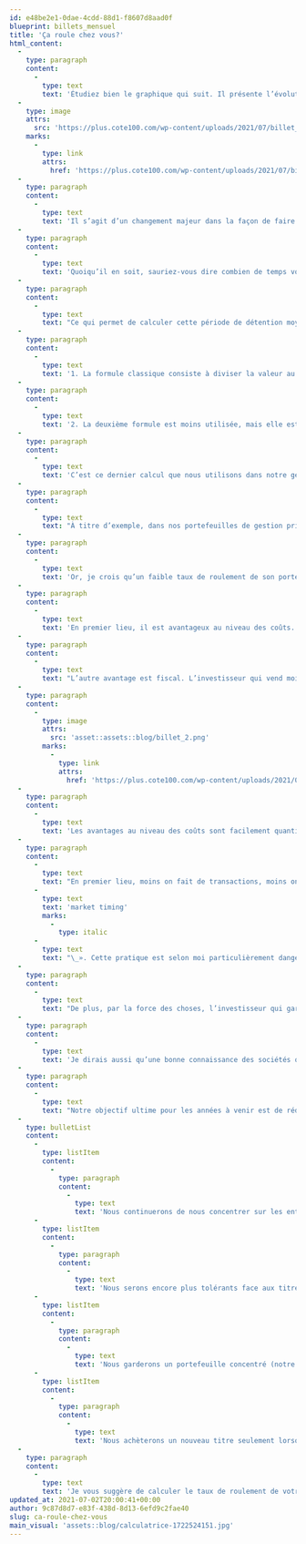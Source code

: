```yaml
---
id: e48be2e1-0dae-4cdd-88d1-f8607d8aad0f
blueprint: billets_mensuel
title: 'Ça roule chez vous?'
html_content:
  -
    type: paragraph
    content:
      -
        type: text
        text: 'Étudiez bien le graphique qui suit. Il présente l’évolution depuis 1930 de la période moyenne de détention d’un titre par les investisseurs américains. Dans les années 1940 et 1950, la période de détention moyenne était entre cinq et sept ans. En 2020, elle est de moins d’un an.'
  -
    type: image
    attrs:
      src: 'https://plus.cote100.com/wp-content/uploads/2021/07/billet_1.png'
    marks:
      -
        type: link
        attrs:
          href: 'https://plus.cote100.com/wp-content/uploads/2021/07/billet_1.png'
  -
    type: paragraph
    content:
      -
        type: text
        text: 'Il s’agit d’un changement majeur dans la façon de faire des investisseurs – je dirais qu’il s’agit plutôt d’une détérioration majeure. Serait-ce lié aux développements technologiques, à la capacité que l’on a de négocier des titres instantanément sur notre téléphone intelligent ou à l’accès immédiat à l’information que nous confère l’Internet? Ou les investisseurs conservaient-ils leurs titres plus longtemps dans les années 1950 parce qu’ils avaient accès à peu d’information?'
  -
    type: paragraph
    content:
      -
        type: text
        text: 'Quoiqu’il en soit, sauriez-vous dire combien de temps vous conservez vos propres titres en moyenne?'
  -
    type: paragraph
    content:
      -
        type: text
        text: "Ce qui permet de calculer cette période de détention moyenne est ce qu’on appelle le «\_taux de roulement\_» d’un portefeuille. Il y a deux façons de calculer ce taux :"
  -
    type: paragraph
    content:
      -
        type: text
        text: '1. La formule classique consiste à diviser la valeur au marché la plus basse entre les titres achetés ou vendus au cours d’une période par la valeur totale au marché d’un portefeuille.'
  -
    type: paragraph
    content:
      -
        type: text
        text: '2. La deuxième formule est moins utilisée, mais elle est plus facile à calculer. Elle cumule le nombre de nouvelles positions acquises et le nombre de positions vendues dans un portefeuille au cours d’une année, le tout divisé par le nombre de titres du portefeuille à la fin de la période étudiée.'
  -
    type: paragraph
    content:
      -
        type: text
        text: 'C’est ce dernier calcul que nous utilisons dans notre gestion de portefeuille pour arriver à un calcul du taux de roulement de nos portefeuilles sous gestion. La seule mise en garde est que cette formule pourrait donner un résultat fort différent de la première formule dans le cas où un portefeuille renfermerait des positions différentes (c’est-à-dire un portefeuille qui n’est pas équipondéré).'
  -
    type: paragraph
    content:
      -
        type: text
        text: "À titre d’exemple, dans nos portefeuilles de gestion privée, nous avons vendu deux titres et en avons acquis un nouveau depuis le début de 2021, pour un total de 3 sur un nombre total de 28 titres en portefeuille présentement. Ainsi, le taux de roulement du portefeuille pour la période serait de 11,0\_% (3 / 28). Au cours des sept dernières années, les taux de roulement de ce même portefeuille ont varié entre un bas de 7\_% en 2019 et un haut de 26\_% en 2016. Plus important, pour la période comprise entre 2015 et aujourd’hui, le taux de roulement moyen a été de 15,4\_%. C’est donc dire que nous avons détenu nos titres pendant une période moyenne de 6,5 ans (1 / 15,4\_%). Vous conviendrez que cette statistique confirme que nous sommes des investisseurs à long terme."
  -
    type: paragraph
    content:
      -
        type: text
        text: 'Or, je crois qu’un faible taux de roulement de son portefeuille est avantageux à long terme pour l’investisseur, et ce, à plusieurs niveaux.'
  -
    type: paragraph
    content:
      -
        type: text
        text: 'En premier lieu, il est avantageux au niveau des coûts. L’investisseur qui achète et vend à répétition paye généralement des frais à chaque transaction. Par ailleurs, il est à mon avis faux de croire que les services de courtage en ligne offrant des frais de transactions minimes, voire nuls, éliminent ces coûts – ces derniers se reprennent en réduisant d’autres avantages pour l’investisseur, dont des taux d’intérêts nuls, ou en percevant des frais élevés de conversion de change.'
  -
    type: paragraph
    content:
      -
        type: text
        text: "L’autre avantage est fiscal. L’investisseur qui vend moins reporte le paiement d’impôts dans le futur, contrairement à celui qui vend rapidement. Prenons deux portefeuilles hypothétiques d’une valeur initiale de 100\_000\_$, un portefeuille A dont le taux de roulement serait de 0\_% et un portefeuille B dont le taux de roulement serait de 100\_%. On présume que chaque portefeuille obtient un rendement annuel composé de 10\_% avant impôts pendant 20 ans, après quoi le portefeuille est liquidé et les impôts sont payés sur le gain réalisé, et en supposant que les gains réalisés sont imposés à un taux de 25\_%. Voici la valeur de chaque portefeuille et son rendement annuel composé après impôts après 20 ans\_:"
  -
    type: paragraph
    content:
      -
        type: image
        attrs:
          src: 'asset::assets::blog/billet_2.png'
        marks:
          -
            type: link
            attrs:
              href: 'https://plus.cote100.com/wp-content/uploads/2021/07/billet_2.png'
  -
    type: paragraph
    content:
      -
        type: text
        text: 'Les avantages au niveau des coûts sont facilement quantifiables et objectifs; les avantages qui suivent sont plus subjectifs et plus difficiles à calculer. Je crois néanmoins qu’ils sont peut-être encore plus importants à long terme car, à mon avis, la quête d’un faible taux de roulement améliore sensiblement notre manière d’investir.'
  -
    type: paragraph
    content:
      -
        type: text
        text: "En premier lieu, moins on fait de transactions, moins on court la chance de commettre de coûteuses erreurs. Par exemple, l’investisseur qui effectue beaucoup de transactions sera probablement tenté d’entrer et sortir du marché boursier, de faire ce qu’on appelle du «\_"
      -
        type: text
        text: 'market timing'
        marks:
          -
            type: italic
      -
        type: text
        text: "\_». Cette pratique est selon moi particulièrement dangereuse quand on sait que les rendements boursiers se réalisent souvent sur de courtes périodes. Il pourrait aussi être tenté par des titres hautement spéculatifs."
  -
    type: paragraph
    content:
      -
        type: text
        text: "De plus, par la force des choses, l’investisseur qui garde ses titres longtemps connaîtra beaucoup mieux ses entreprises. Il pourra ainsi se concentrer sur les entreprises de meilleure qualité qui seront davantage aptes à lui procurer des rendements élevés pendant de nombreuses années. C’est ce que je constate lorsque j’examine les titres du portefeuille de la Lettre financière COTE 100. Quelques titres de sociétés de grande qualité, tels que Couche-Tard, CGI, Copart, Enghouse et Visa, nous ont procuré des rendements fort attrayants pendant de nombreuses années. Si nous avions vendu ces titres après avoir réalisé un rendement de «\_seulement\_» 20\_% ou 50\_%, non seulement aurions-nous perdu beaucoup de rendements, mais il est loin d’être certain que nous aurions réussi à les remplacer par des titres aussi performants."
  -
    type: paragraph
    content:
      -
        type: text
        text: 'Je dirais aussi qu’une bonne connaissance des sociétés que nous détenons depuis longtemps aide grandement à rester calmes et rationnels lors des inévitables marchés baissiers. Je crois que c’est une des raisons pour lesquelles nous n’avons rien vendu en mars 2020, mais aussi pourquoi nous avons alors pris la décision de majorer nos investissements dans plusieurs des titres que nous possédions déjà.'
  -
    type: paragraph
    content:
      -
        type: text
        text: "Notre objectif ultime pour les années à venir est de réduire le taux de roulement de nos portefeuilles à 10\_% ou, en d’autres termes, de faire grimper la période de détention moyenne de nos titres à 10 ans. Pour ce faire, nous mettrons l’accent sur les facteurs suivants\_:"
  -
    type: bulletList
    content:
      -
        type: listItem
        content:
          -
            type: paragraph
            content:
              -
                type: text
                text: 'Nous continuerons de nous concentrer sur les entreprises de grande qualité susceptibles de nous procurer des rendements attrayants pendant de nombreuses années;'
      -
        type: listItem
        content:
          -
            type: paragraph
            content:
              -
                type: text
                text: 'Nous serons encore plus tolérants face aux titres qui se vendent à des ratios élevés;'
      -
        type: listItem
        content:
          -
            type: paragraph
            content:
              -
                type: text
                text: 'Nous garderons un portefeuille concentré (notre objectif est de 25 à 30 titres en portefeuille);'
      -
        type: listItem
        content:
          -
            type: paragraph
            content:
              -
                type: text
                text: 'Nous achèterons un nouveau titre seulement lorsque nous serons convaincus qu’il est sensiblement plus attrayant que le titre que nous considérons le moins attrayant de notre portefeuille. (Avec une mise en garde : il peut être dangereux d’acheter un nouveau titre que l’on connaît moins bien pour remplacer celui qu’on connaît intimement.)'
  -
    type: paragraph
    content:
      -
        type: text
        text: 'Je vous suggère de calculer le taux de roulement de votre portefeuille et de voir s’il y aurait lieu de le réduire au cours des années à venir.'
updated_at: 2021-07-02T20:00:41+00:00
author: 9c87d8d7-e83f-438d-8d13-6efd9c2fae40
slug: ca-roule-chez-vous
main_visual: 'assets::blog/calculatrice-1722524151.jpg'
---
```

